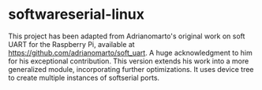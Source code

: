 # softwareserial-linux


This project has been adapted from Adrianomarto's original work on soft UART for the Raspberry Pi, available at https://github.com/adrianomarto/soft_uart. A huge acknowledgment to him for his exceptional contribution. This version extends his work into a more generalized module, incorporating further optimizations. It uses device tree to create multiple instances of softserial ports.